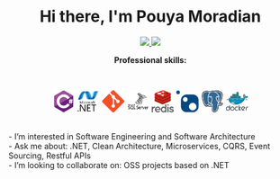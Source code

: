 <h1 align="center">Hi there, I'm Pouya Moradian</h1>

<p align="center">
 
  <a href="https://linkedin.com/in/PouyaMoradian" target="_blank">
    <img src="https://img.icons8.com/fluent/48/000000/linkedin.png" />
  </a>
  
  <a href="https://twitter.com/PouyaMoradian" target="_blank">
    <img src="https://img.icons8.com/fluent/48/000000/twitter.png" />
  </a>
  
</p>

<p align="center"> 
 <strong>
  Professional skills:
  </strong>
</p>

</br>
<p align="center"> 
  <img src="https://raw.githubusercontent.com/devicons/devicon/master/icons/csharp/csharp-original.svg" alt="csharp" width="40" height="40" />
  <img src="https://raw.githubusercontent.com/devicons/devicon/master/icons/dot-net/dot-net-original-wordmark.svg" alt="dotnet" width="40" height="40" />
  <img src="https://raw.githubusercontent.com/devicons/devicon/master/icons/git/git-original.svg" alt="git" width="40" height="40" />
  <img src="https://raw.githubusercontent.com/devicons/devicon/master/icons/microsoftsqlserver/microsoftsqlserver-plain-wordmark.svg" alt="sqlServer" width="40" height="40" />
  <img src="https://raw.githubusercontent.com/devicons/devicon/master/icons/redis/redis-original-wordmark.svg" alt="redis" width="40" height="40" />
  <img src="https://raw.githubusercontent.com/devicons/devicon/master/icons/nuget/nuget-original.svg" alt="nuget" width="40" height="40" />
  <img src="https://raw.githubusercontent.com/devicons/devicon/master/icons/postgresql/postgresql-original.svg" alt="postgresql" width="40" height="40" />
  <img src="https://raw.githubusercontent.com/devicons/devicon/master/icons/docker/docker-original-wordmark.svg" alt="docker" width="40" height="40" />
</p>

</br>
- I’m interested in Software Engineering and Software Architecture
</br>
- Ask me about: .NET, Clean Architecture, Microservices, CQRS, Event Sourcing, Restful APIs
</br>
- I’m looking to collaborate on: OSS projects based on .NET
</br>
